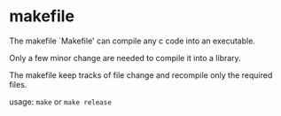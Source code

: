 makefile
========

The makefile `Makefile' can compile any c code into an executable.

Only a few minor change are needed to compile it into a library.

The makefile keep tracks of file change and recompile only the required files.

usage: `make` or `make release`